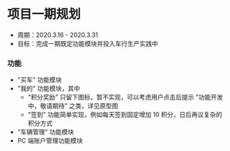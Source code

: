 # 项目一期规划

- 周期：2020.3.16 - 2020.3.31
- 目标：完成一期既定功能模块并投入车行生产实践中

### 功能

- "买车" 功能模块
- "我的" 功能模块，其中
    - "积分奖励" 只留下图标，暂不实现，可以考虑用户点击后提示 "功能开发中，敬请期待" 之类，详见原型图
    - "签到" 功能简单实现，例如每天签到固定增加 10 积分，日后再议复杂的积分方式
- "车辆管理" 功能模块
- PC 端账户管理功能模块

